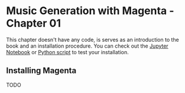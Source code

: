 # Music Generation with Magenta - Chapter 01

This chapter doesn't have any code, is serves as an introduction to the book and an installation procedure. You can 
check out the [Jupyter Notebook](test_magenta_installation.ipynb) or [Python script](test_magenta_installation.py)
to test your installation.

## Installing Magenta

TODO
